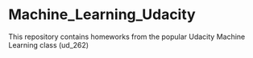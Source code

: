 # Machine_Learning_Udacity
This repository contains homeworks from the popular Udacity Machine Learning class (ud_262)
